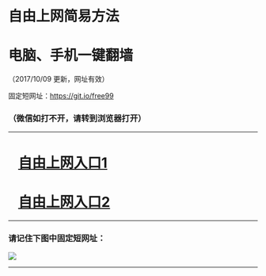 ﻿# 自由上网简易方法

# 电脑、手机一键翻墙

（2017/10/09 更新，网址有效）

固定短网址：https://git.io/free99

### （微信如打不开，请转到浏览器打开）


***





# &nbsp;&nbsp; <a href="http://ft1434727324.fwq-tz-1001.info/fwqtz01.html?t=10090014688 " target="_blank">自由上网入口1</a>
# &nbsp;&nbsp; <a href="http://ft25874823.fwq-tz-1002.info/fwqtz02.html?t=100900119216 " target="_blank">自由上网入口2</a>
***

### 请记住下图中固定短网址：

<img src="https://s3-us-west-2.amazonaws.com/fwq-1001/yjfq-20170905okok.png" /> 


***

